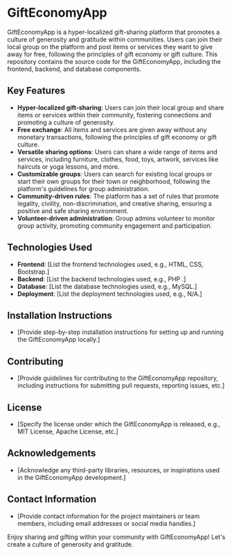 # GiftEconomyApp

GiftEconomyApp is a hyper-localized gift-sharing platform that promotes a culture of generosity and gratitude within communities. Users can join their local group on the platform and post items or services they want to give away for free, following the principles of gift economy or gift culture. This repository contains the source code for the GiftEconomyApp, including the frontend, backend, and database components.

## Key Features

- **Hyper-localized gift-sharing**: Users can join their local group and share items or services within their community, fostering connections and promoting a culture of generosity.
- **Free exchange**: All items and services are given away without any monetary transactions, following the principles of gift economy or gift culture.
- **Versatile sharing options**: Users can share a wide range of items and services, including furniture, clothes, food, toys, artwork, services like haircuts or yoga lessons, and more.
- **Customizable groups**: Users can search for existing local groups or start their own groups for their town or neighborhood, following the platform's guidelines for group administration.
- **Community-driven rules**: The platform has a set of rules that promote legality, civility, non-discrimination, and creative sharing, ensuring a positive and safe sharing environment.
- **Volunteer-driven administration**: Group admins volunteer to monitor group activity, promoting community engagement and participation.

## Technologies Used

- **Frontend**: [List the frontend technologies used, e.g., HTML, CSS, Bootstrap.]
- **Backend**: [List the backend technologies used, e.g., PHP .]
- **Database**: [List the database technologies used, e.g., MySQL.]
- **Deployment**: [List the deployment technologies used, e.g., N/A.]

## Installation Instructions

- [Provide step-by-step installation instructions for setting up and running the GiftEconomyApp locally.]

## Contributing

- [Provide guidelines for contributing to the GiftEconomyApp repository, including instructions for submitting pull requests, reporting issues, etc.]

## License

- [Specify the license under which the GiftEconomyApp is released, e.g., MIT License, Apache License, etc.]

## Acknowledgements

- [Acknowledge any third-party libraries, resources, or inspirations used in the GiftEconomyApp development.]

## Contact Information

- [Provide contact information for the project maintainers or team members, including email addresses or social media handles.]

Enjoy sharing and gifting within your community with GiftEconomyApp! Let's create a culture of generosity and gratitude.
